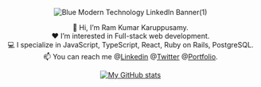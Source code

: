 
<div align="center">

![Blue Modern Technology LinkedIn Banner(1)](https://github.com/ram1117/ram1117/assets/116718155/498632a0-bc06-41c2-b1a9-84892ed4938e)


</div>

<div align="center"> 
  
:adult: Hi, I’m Ram Kumar Karuppusamy. \
:hearts: I’m interested in Full-stack web development. \
💻 I specialize in JavaScript, TypeScript, React, Ruby on Rails, PostgreSQL. \
:mailbox: You can reach me @[Linkedin](www.linkedin.com/in/ram-kumar-karuppusamy-3bb95a73)   @[Twitter](https://twitter.com/ram_karuppusamy) @[Portfolio](https://portfolio-ramkumark.vercel.app/).
  
</div>
  
  
<div align="center">

[![My GitHub stats](https://github-readme-stats.vercel.app/api?username=ram1117&show_icons=true&theme=dark)](https://github.com/ram1117/github-readme-stats) 

</div>
